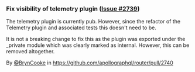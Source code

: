 ### Fix visibility of telemetry plugin ([Issue #2739](https://github.com/apollographql/router/issues/2739))

The telemetry plugin is currently pub. However, since the refactor of the Telemetry plugin and associated tests this doesn't need to be.

It is not a breaking change to fix this as the plugin was exported under the _private module which was clearly marked as internal. However, this can be removed altogether.

By [@BrynCooke](https://github.com/BrynCooke) in https://github.com/apollographql/router/pull/2740

